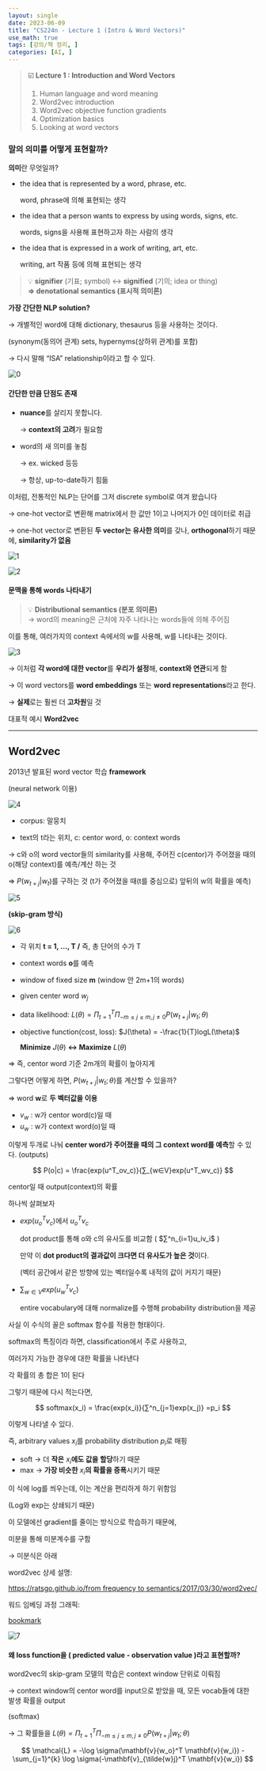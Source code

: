 ```yaml
---
layout: single
date: 2023-06-09
title: "CS224n - Lecture 1 (Intro & Word Vectors)"
use_math: true
tags: [강의/책 정리, ]
categories: [AI, ]
---
```


> ☑️ **Lecture 1 : Introduction and Word Vectors**  
> 1. Human language and word meaning  
> 2. Word2vec introduction  
> 3. Word2vec objective function gradients  
> 4. Optimization basics  
> 5. Looking at word vectors



### 말의 의미를 어떻게 표현할까?


**의미**란 무엇일까?

- the idea that is represented by a word, phrase, etc.

	word, phrase에 의해 표현되는 생각

- the idea that a person wants to express by using words, signs, etc.

	words, signs을 사용해 표현하고자 하는 사람의 생각

- the idea that is expressed in a work of writing, art, etc.

	writing, art 작품 등에 의해 표현되는 생각


> 💡 **signifier** (기표; symbol) ↔ **signified** (기의; idea or thing)  
> **⇒ denotational semantics (표시적 의미론)**


**가장 간단한 NLP solution?**


→ 개별적인 word에 대해 dictionary, thesaurus 등을 사용하는 것이다.


(synonym(동의어 관계) sets, hypernyms(상하위 관계)를 포함)


→ 다시 말해 “ISA” relationship이라고 할 수 있다.


![0](/assets/img/2023-06-09-CS224n---Lecture-1-(Intro-&-Word-Vectors).md/0.png)



#### 간단한 만큼 단점도 존재

- **nuance**를 살리지 못합니다.

	→ **context의 고려**가 필요함

- word의 새 의미를 놓침

	→ ex. wicked 등등


	→ 항상, up-to-date하기 힘듦


이처럼, 전통적인 NLP는 단어를 그저 discrete symbol로 여겨 왔습니다


→ one-hot vector로 변환해 matrix에서 한 값만 1이고 나머지가 0인 데이터로 취급


→ one-hot vector로 변환된 **두 vector는 유사한 의미**를 갖나, **orthogonal**하기 때문에, **similarity가 없음**


![1](/assets/img/2023-06-09-CS224n---Lecture-1-(Intro-&-Word-Vectors).md/1.png)


![2](/assets/img/2023-06-09-CS224n---Lecture-1-(Intro-&-Word-Vectors).md/2.png)



#### 문맥을 통해 words 나타내기


> 💡 **Distributional semantics (분포 의미론)**  
> → word의 meaning은 근처에 자주 나타나는 words들에 의해 주어짐


이를 통해, 여러가지의 context 속에서의 w를 사용해, w를 나타내는 것이다.


![3](/assets/img/2023-06-09-CS224n---Lecture-1-(Intro-&-Word-Vectors).md/3.png)


→ 이처럼 **각 word에 대한 vector**를 **우리가 설정**해, **context와 연관**되게 함


→ 이 word vectors를 **word embeddings** 또는 **word representations**라고 한다.


→ **실제**로는 훨씬 더 **고차원**일 것


대표적 예시 **Word2vec**


---



## Word2vec


2013년 발표된 word vector 학습 **framework**


(neural network 이용)


![4](/assets/img/2023-06-09-CS224n---Lecture-1-(Intro-&-Word-Vectors).md/4.png)


* corpus: 말뭉치


* text의 t라는 위치, c: centor word, o: context words


→ c와 o의 word vector들의 similarity를 사용해, 주어진 c(centor)가 주어졌을 때의 o(해당 context)를 예측/계산 하는 것


⇒  $P(w_{t+j}|w_t)$를 구하는 것 (t가 주어졌을 때(t를 중심으로) 앞뒤의 w의 확률을 예측)


![5](/assets/img/2023-06-09-CS224n---Lecture-1-(Intro-&-Word-Vectors).md/5.png)


**(skip-gram 방식)**


![6](/assets/img/2023-06-09-CS224n---Lecture-1-(Intro-&-Word-Vectors).md/6.png)

- 각 위치 **t = 1, …, T  /**  즉, 총 단어의 수가 T
- context words **o**를 예측
- window of fixed size **m** (window 안 2m+1의 words)
- given center word $w_j$
- data likelihood: $L(\theta) = \Pi^T_{t=1}\Pi_{-m\leq j \leq m, j\ne0}P(w_{t+j}|w_t;\theta)$
- objective function(cost, loss): $J(\theta) = -\frac{1}{T}logL(\theta)$

	**Minimize** $J(\theta)$ **↔ Maximize** $L(\theta)$


⇒ 즉, centor word 기준 2m개의 확률이 높아지게


그렇다면 어떻게 하면, $P(w_{t+j}|w_t;\theta)$를 계산할 수 있을까?


⇒ word **w**로 **두 벡터값을 이용**

- $v_w$ : w가 centor word(c)일 때
- $u_w$ : w가 context word(o)일 때

이렇게 두개로 나눠 **center word가 주어졌을 때의 그 context word를 예측**할 수 있다. (outputs)


$$
P(o|c) = \frac{exp(u^T_ov_c)}{∑_{w∈V}exp(u^T_wv_c)}
$$


centor일 때 output(context)의 확률


하나씩 살펴보자

- $exp(u^T_ov_c)$에서 $u^T_ov_c$

	dot product를 통해 o와 c의 유사도를 비교함 ( $∑^n_{i=1}u_iv_i$ )


	만약 이 **dot product의 결과값이 크다면 더 유사도가 높은 것**이다.


	(벡터 공간에서 같은 방향에 있는 벡터일수록 내적의 값이 커지기 때문)

- $∑_{w∈V}exp(u^T_wv_c)$

	entire vocabulary에 대해 normalize를 수행해 probability distribution을 제공


사실 이 수식의 꼴은 softmax 함수를 적용한 형태이다.


softmax의 특징이라 하면, classification에서 주로 사용하고,


여러가지 가능한 경우에 대한 확률을 나타낸다


각 확률의 총 합은 1이 된다


그렇기 때문에 다시 적는다면,


$$
softmax(x_i) = \frac{exp(x_i)}{∑^n_{j=1}exp(x_j)} =p_i
$$


이렇게 나타낼 수 있다.


즉, arbitrary values $x_i$를 probability distribution $p_i$로 매핑

- soft → 더 **작은** $x_i$**에도 값을 할당**하기 때문
- max → **가장 비슷한** $x_i$**의 확률을 증폭**시키기 때문

이 식에 log를 씌우는데, 이는 계산을 편리하게 하기 위함임


(Log와 exp는 상쇄되기 때문)


이 모델에선 gradient를 줄이는 방식으로 학습하기 때문에,


미분을 통해 미분계수를 구함


→ 미분식은 아래


word2vec 상세 설명:


[https://ratsgo.github.io/from frequency to semantics/2017/03/30/word2vec/](https://ratsgo.github.io/from%20frequency%20to%20semantics/2017/03/30/word2vec/)


워드 임베딩 과정 그래픽:


[bookmark](https://ronxin.github.io/wevi/)


![7](/assets/img/2023-06-09-CS224n---Lecture-1-(Intro-&-Word-Vectors).md/7.png)



#### 왜 loss function을 ( predicted value - observation value )라고 표현할까?


word2vec의 skip-gram 모델의 학습은 context window 단위로 이뤄짐


→ context window의 centor word를 input으로 받았을 때, 모든 vocab들에 대한 발생 확률을 output


(softmax)


→ 그 확률들을 $L(\theta) = \Pi^T_{t=1}\Pi_{-m\leq j \leq m, j\ne0}P(w_{t+j}|w_t;\theta)$


$$
\mathcal{L} = -\log \sigma(\mathbf{v}{w_o}^T \mathbf{v}{w_i}) - \sum_{j=1}^{k} \log \sigma(-\mathbf{v}_{\tilde{w}j}^T \mathbf{v}{w_i})
$$

